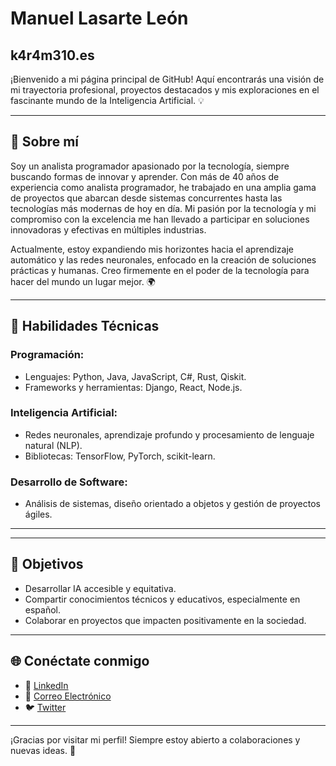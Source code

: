 #  Manuel Lasarte León
## k4r4m310.es

¡Bienvenido a mi página principal de GitHub! Aquí encontrarás una visión de mi trayectoria profesional, proyectos destacados y mis exploraciones en el fascinante mundo de la Inteligencia Artificial. 💡

---

## 📜 Sobre mí

Soy un analista programador apasionado por la tecnología, siempre buscando formas de innovar y aprender. Con más de 40 años de experiencia como analista programador, he trabajado en una amplia gama de proyectos que abarcan desde sistemas concurrentes hasta las tecnologías más modernas de hoy en día. Mi pasión por la tecnología y mi compromiso con la excelencia me han llevado a participar en soluciones innovadoras y efectivas en múltiples industrias.

Actualmente, estoy expandiendo mis horizontes hacia el aprendizaje automático y las redes neuronales, enfocado en la creación de soluciones prácticas y humanas. Creo firmemente en el poder de la tecnología para hacer del mundo un lugar mejor. 🌍

---

## 🔧 Habilidades Técnicas

### Programación:
- Lenguajes: Python, Java, JavaScript, C#, Rust, Qiskit.
- Frameworks y herramientas: Django, React, Node.js.

### Inteligencia Artificial:
- Redes neuronales, aprendizaje profundo y procesamiento de lenguaje natural (NLP).
- Bibliotecas: TensorFlow, PyTorch, scikit-learn.

### Desarrollo de Software:
- Análisis de sistemas, diseño orientado a objetos y gestión de proyectos ágiles.

---
<!-- Este es un comentario que no se mostrará 

## 📂 Proyectos Destacados

### 🌟 [Nombre del Proyecto 1](#)
**Descripción:** Breve descripción del proyecto. ¿Cómo resolvió un problema o creó valor?
**Tecnologías:** Lista de tecnologías utilizadas.

### 🌟 [Nombre del Proyecto 2](#)
**Descripción:** Breve descripción del proyecto. ¿Cómo contribuyó a tus objetivos profesionales o personales?
**Tecnologías:** Lista de tecnologías utilizadas.
-->
---

## 🎯 Objetivos
- Desarrollar IA accesible y equitativa.
- Compartir conocimientos técnicos y educativos, especialmente en español.
- Colaborar en proyectos que impacten positivamente en la sociedad.

---

## 🌐 Conéctate conmigo

- 💼 [LinkedIn](#)
- 📧 [Correo Electrónico](mailto:tu_email@example.com)
- 🐦 [Twitter](#)

---

¡Gracias por visitar mi perfil! Siempre estoy abierto a colaboraciones y nuevas ideas. 🚀

